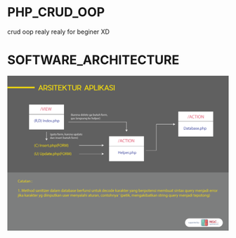 # PHP_CRUD_OOP
crud oop realy realy for beginer XD

# SOFTWARE_ARCHITECTURE
![Arsitektur](https://raw.githubusercontent.com/zauvik/PHP_CRUD_OOP/master/arsitektur(please%20read%20first!).png)


